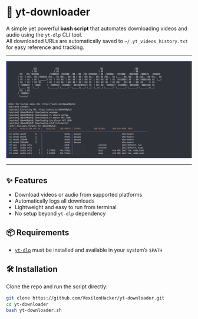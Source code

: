 # 🎵 yt-downloader

A simple yet powerful **bash script** that automates downloading videos and audio using the `yt-dlp` CLI tool.  
All downloaded URLs are automatically saved to `~/.yt_videos_history.txt` for easy reference and tracking.

---

![yt-downloader](menu.jpg)

---

## ✨ Features

- Download videos or audio from supported platforms
- Automatically logs all downloads
- Lightweight and easy to run from terminal
- No setup beyond `yt-dlp` dependency

## 📦 Requirements

- [`yt-dlp`](https://github.com/yt-dlp/yt-dlp) must be installed and available in your system’s `$PATH`

## 🛠️ Installation

Clone the repo and run the script directly:

```bash
git clone https://github.com/VexilonHacker/yt-downloader.git
cd yt-downloader
bash yt-downloader.sh
